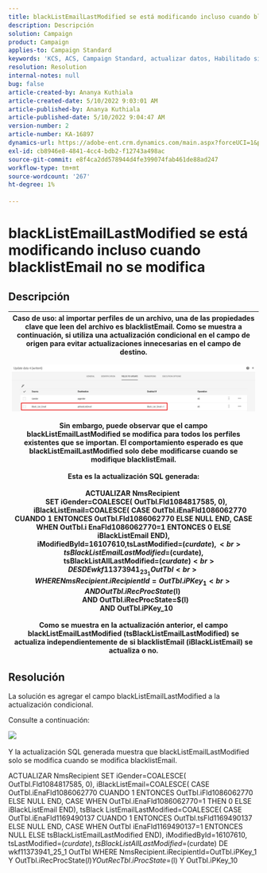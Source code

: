 ```yaml
---
title: blackListEmailLastModified se está modificando incluso cuando blacklistEmail no se modifica
description: Descripción
solution: Campaign
product: Campaign
applies-to: Campaign Standard
keywords: 'KCS, ACS, Campaign Standard, actualizar datos, Habilitado si, blacklistEmail, blackListEmailLastModified'
resolution: Resolution
internal-notes: null
bug: false
article-created-by: Ananya Kuthiala
article-created-date: 5/10/2022 9:03:01 AM
article-published-by: Ananya Kuthiala
article-published-date: 5/10/2022 9:04:47 AM
version-number: 2
article-number: KA-16897
dynamics-url: https://adobe-ent.crm.dynamics.com/main.aspx?forceUCI=1&pagetype=entityrecord&etn=knowledgearticle&id=ca339ff7-3fd0-ec11-a7b5-0022480a8e40
exl-id: cb8946e8-4841-4cc4-bdb2-f12743a498ac
source-git-commit: e8f4ca2dd578944d4fe399074fab461de88ad247
workflow-type: tm+mt
source-wordcount: '267'
ht-degree: 1%

---
```


# blackListEmailLastModified se está modificando incluso cuando blacklistEmail no se modifica

## Descripción



| Caso de uso: al importar perfiles de un archivo, una de las propiedades clave que leen del archivo es blacklistEmail. Como se muestra a continuación, si utiliza una actualización condicional en el campo de origen para evitar actualizaciones innecesarias en el campo de destino.<br><br>![](assets/___cb339ff7-3fd0-ec11-a7b5-0022480a8e40___.jpeg)<br><br>Sin embargo, puede observar que el campo blackListEmailLastModified se modifica para todos los perfiles existentes que se importan. El comportamiento esperado es que blackListEmailLastModified solo debe modificarse cuando se modifique blacklistEmail.<br><br>Esta es la actualización SQL generada:<br><br>ACTUALIZAR NmsRecipient <br>     SET iGender=COALESCE( OutTbl.Fld1084817585, 0),<br>         iBlackListEmail=COALESCE( CASE OutTbl.iEnaFld1086062770 CUANDO 1 ENTONCES OutTbl.Fld1086062770 ELSE NULL END, CASE WHEN OutTbl.i EnaFld1086062770=1 ENTONCES 0 ELSE iBlackListEmail END),<br>         iModifiedById=16107610,tsLastModified=$(curdate),<br>         tsBlackListEmailLastModified=$(curdate),<br>         tsBlackListAllLastModified=$(curdate) <br>    DESDE wkf11373941_23_1 OutTbl <br>   WHERE NmsRecipient.iRecipientId=OutTbl.iPKey_1 <br>     AND OutTbl.iRecProcState$(l) <br>     AND OutTbl.iRecProcState=$(l) <br>     AND OutTbl.iPKey_10<br><br>Como se muestra en la actualización anterior, el campo blackListEmailLastModified (tsBlackListEmailLastModified) se actualiza independientemente de si blacklistEmail (iBlackListEmail) se actualiza o no. |
| --- |



## Resolución


La solución es agregar el campo blackListEmailLastModified a la actualización condicional.

Consulte a continuación:

![](assets/46d6b7ee-ab97-eb11-b1ac-002248093c2a.png)

Y la actualización SQL generada muestra que blackListEmailLastModified solo se modifica cuando se modifica blacklistEmail.

ACTUALIZAR NmsRecipient SET iGender=COALESCE( OutTbl.Fld1084817585, 0), iBlackListEmail=COALESCE( CASE OutTbl.iEnaFld1086062770 CUANDO 1 ENTONCES OutTbl.iFld1086062770 ELSE NULL END, CASE WHEN OutTbl.iEnaFld1086062770=1 THEN 0 ELSE iBlackListEmail END), tsBlack ListEmailLastModified=COALESCE( CASE OutTbl.iEnaFld1169490137 CUANDO 1 ENTONCES OutTbl.tsFld1169490137 ELSE NULL END, CASE WHEN OutTbl iEnaFld1169490137=1 ENTONCES NULL ELSE tsBlackListEmailLastModified END), iModifiedById=16107610, tsLastModified=$(curdate), tsBlackListAllLastModified=$(curdate) DE wkf11373941_25_1 OutTbl WHERE NmsRecipient.iRecipientId=OutTbl.iPKey_1 Y OutTbl.iRecProcState$(l) Y OutRecTbl.iProcState=$(l) Y OutTbl.iPKey_10
